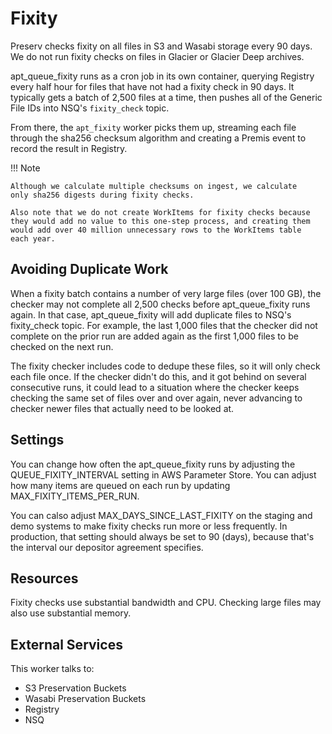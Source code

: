 # Fixity

Preserv checks fixity on all files in S3 and Wasabi storage every 90 days. We do not run fixity checks on files in Glacier or Glacier Deep archives.

apt_queue_fixity runs as a cron job in its own container, querying Registry every half hour for files that have not had a fixity check in 90 days. It typically gets a batch of 2,500 files at a time, then pushes all of the Generic File IDs into NSQ's `fixity_check` topic.

From there, the `apt_fixity` worker picks them up, streaming each file through the sha256 checksum algorithm and creating a Premis event to record the result in Registry.

!!! Note

    Although we calculate multiple checksums on ingest, we calculate
    only sha256 digests during fixity checks.

    Also note that we do not create WorkItems for fixity checks because
    they would add no value to this one-step process, and creating them
    would add over 40 million unnecessary rows to the WorkItems table
    each year.

## Avoiding Duplicate Work

When a fixity batch contains a number of very large files (over 100 GB), the checker may not complete all 2,500 checks before apt_queue_fixity runs again. In that case, apt_queue_fixity will add duplicate files to NSQ's fixity_check topic. For example, the last 1,000 files that the checker did not complete on the prior run are added again as the first 1,000 files to be checked on the next run.

The fixity checker includes code to dedupe these files, so it will only check each file once. If the checker didn't do this, and it got behind on several consecutive runs, it could lead to a situation where the checker keeps checking the same set of files over and over again, never advancing to checker newer files that actually need to be looked at.

## Settings

You can change how often the apt_queue_fixity runs by adjusting the QUEUE_FIXITY_INTERVAL setting in AWS Parameter Store. You can adjust how many items are queued on each run by updating MAX_FIXITY_ITEMS_PER_RUN.

You can calso adjust MAX_DAYS_SINCE_LAST_FIXITY on the staging and demo systems to make fixity checks run more or less frequently. In production, that setting should always be set to 90 (days), because that's the interval our depositor agreement specifies.

## Resources

Fixity checks use substantial bandwidth and CPU. Checking large files may also use substantial memory.

## External Services

This worker talks to:

* S3 Preservation Buckets
* Wasabi Preservation Buckets
* Registry
* NSQ
